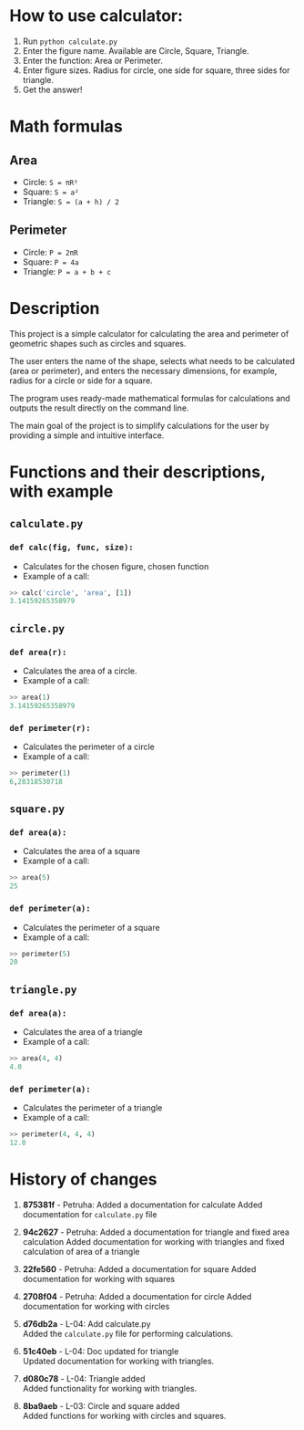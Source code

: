 
# How to use calculator:
1. Run `python calculate.py`
2. Enter the figure name. Available are Circle, Square, Triangle.
3. Enter the function: Area or Perimeter.
4. Enter figure sizes. Radius for circle, one side for square, three sides for triangle.
5. Get the answer!

# Math formulas
## Area
- Circle: `S = πR²`
- Square: `S = a²`
- Triangle: `S = (a + h) / 2`

## Perimeter
- Circle: `P = 2πR`
- Square: `P = 4a`
- Triangle: `P = a + b + c`

# Description
This project is a simple calculator for calculating the area and perimeter of geometric shapes such as circles and squares.

The user enters the name of the shape, selects what needs to be calculated (area or perimeter), and enters the necessary dimensions, for example, radius for a circle or side for a square. 

The program uses ready-made mathematical formulas for calculations and outputs the result directly on the command line. 

The main goal of the project is to simplify calculations for the user by providing a simple and intuitive interface.

# Functions and their descriptions, with example
## `calculate.py`
### `def calc(fig, func, size):`
- Calculates for the chosen figure, chosen function
- Example of a call:
```python
>> calc('circle', 'area', [1])
3.14159265358979 
```
## `circle.py`
### `def area(r):`
- Calculates the area of a circle.
- Example of a call:
```python
>> area(1)
3.14159265358979 
```
### `def perimeter(r):`
- Calculates the perimeter of a circle
- Example of a call:
```python
>> perimeter(1)
6,28318530718
```
## `square.py`
### `def area(a):`
- Calculates the area of a square
- Example of a call:
```python
>> area(5)
25
```
### `def perimeter(a):`
- Calculates the perimeter of a square
- Example of a call:
```python
>> perimeter(5)
20
```
## `triangle.py`
### `def area(a):`
- Calculates the area of a triangle
- Example of a call:
```python
>> area(4, 4)
4.0
```
### `def perimeter(a):`
- Calculates the perimeter of a triangle 
- Example of a call:
```python
>> perimeter(4, 4, 4)
12.0
```

# History of changes

1. **875381f** - Petruha: Added a documentation for calculate
   Added documentation for `calculate.py` file

2. **94c2627** - Petruha: Added a documentation for triangle and fixed area calculation
   Added documentation for working with triangles and fixed calculation of area of a triangle

3. **22fe560** - Petruha: Added a documentation for square
   Added documentation for working with squares

4. **2708f04** - Petruha: Added a documentation for circle
   Added documentation for working with circles

5. **d76db2a** - L-04: Add calculate.py  
   Added the `calculate.py` file for performing calculations.

6. **51c40eb** - L-04: Doc updated for triangle  
   Updated documentation for working with triangles.

7. **d080c78** - L-04: Triangle added  
   Added functionality for working with triangles.

8. **8ba9aeb** - L-03: Circle and square added  
   Added functions for working with circles and squares.
